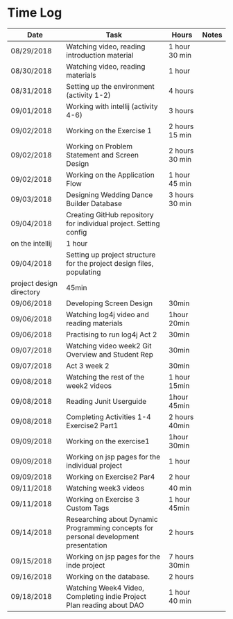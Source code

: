 # Time Log

| Date | Task | Hours | Notes|
|------|------|-------|------|
|08/29/2018|Watching video, reading introduction material|1 hour 30 min| |
|08/30/2018|Watching video, reading materials|1 hour||
|08/31/2018|Setting up the environment (activity 1-2)|4 hours
|09/01/2018|Working with intellij (activity 4-6)|3 hours|
|09/02/2018|Working on the Exercise 1|2 hours 15 min|
|09/02/2018|Working on Problem Statement and Screen Design | 2 hours 30 min|
|09/02/2018|Working on the Application Flow | 1 hour 45 min |
|09/03/2018|Designing Wedding Dance Builder Database |3 hours 30 min|
|09/04/2018|Creating GitHub repository for individual project. Setting config 
 on the intellij|1 hour|
|09/04/2018|Setting up project structure for the project design files, populating 
 project design directory|45min
|09/06/2018|Developing Screen Design| 30min|
|09/06/2018|Watching log4j video and reading materials |1hour 20min|
|09/06/2018|Practising to run log4j Act 2 |30min|
|09/07/2018|Watching video week2 Git Overview and Student Rep| 30min|
|09/07/2018|Act 3 week 2| 30min|
|09/08/2018|Watching the rest of the week2 videos|1 hour 15min|
|09/08/2018|Reading Junit Userguide|1hour 45min|
|09/08/2018|Completing Activities 1-4 Exercise2 Part1|2 hours 40min|
|09/09/2018|Working on the exercise1|1hour 30min|
|09/09/2018|Working on jsp pages for the individual project|1 hour|
|09/09/2018|Working on Exercise2 Par4|2 hour|
|09/11/2018|Watching week3 videos |40 min|
|09/11/2018|Working on Exercise 3 Custom Tags| 1 hour 45min
|09/14/2018|Researching about Dynamic Programming concepts for personal development presentation |2 hours|
|09/15/2018|Working on jsp pages for the inde project |7 hours 30min|
|09/16/2018|Working on the database.| 2 hours|
|09/18/2018|Watching Week4 Video, Completing indie Project Plan reading about DAO|1 hour 40 min|